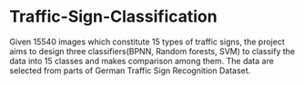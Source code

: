 # Traffic-Sign-Classification
Given 15540 images which constitute 15 types of traffic signs, the project aims to design
three classifiers(BPNN, Random forests, SVM) to classify the data into 15 classes and makes comparison among them. The data
are selected from parts of German Traffic Sign Recognition Dataset.
